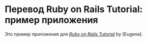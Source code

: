 # Перевод Ruby on Rails Tutorial: пример приложения

Это пример приложения для
[*Ruby on Rails Tutorial*](http://railstutorial.org/)
by [Eugene].
